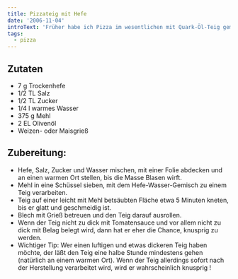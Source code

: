 ```yaml
---
title: Pizzateig mit Hefe
date: '2006-11-04'
introText: 'Früher habe ich Pizza im wesentlichen mit Quark-Öl-Teig gemacht. Aber nicht mehr, seitdem ich diesen Teig kenne.'
tags:
  - pizza
---
```


## Zutaten

- 7 g Trockenhefe
- 1/2 TL Salz
- 1/2 TL Zucker
- 1/4 l warmes Wasser
- 375 g Mehl
- 2 EL Olivenöl
- Weizen- oder Maisgrieß

## Zubereitung:

- Hefe, Salz, Zucker und Wasser mischen, mit einer Folie abdecken und an einen warmen Ort stellen, bis die Masse Blasen wirft.
- Mehl in eine Schüssel sieben, mit dem Hefe-Wasser-Gemisch zu einem Teig verarbeiten.
- Teig auf einer leicht mit Mehl betsäubten Fläche etwa 5 Minuten kneten, bis er glatt und geschmeidig ist.
- Blech mit Grieß betreuen und den Teig darauf ausrollen.
- Wenn der Teig nicht zu dick mit Tomatensauce und vor allem nicht zu dick mit Belag belegt wird, dann hat er eher die Chance, knusprig zu werden.
- Wichtiger Tip: Wer einen luftigen und etwas dickeren Teig haben möchte, der läßt den Teig eine halbe Stunde mindestens gehen (natürlich an einem warmen Ort). Wenn der Teig allerdings sofort nach der Herstellung verarbeitet wird, wird er wahrscheinlich knusprig !




